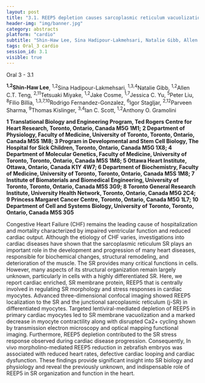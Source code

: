 ```yaml
---
layout: post
title: "3.1. REEP5 depletion causes sarcoplasmic reticulum vacuolization and cardiac functional defects"
header-img: "img/banner.jpg"
category: abstracts
platform: "cardio"
subtitle: "Shin-Haw Lee, Sina Hadipour-Lakmehsari, Natalie Gibb, Allen C.T. Teng, Tetsuaki Miyake, Jake Cosme, Jessica C. Yu, Peter Liu, Filio Billia, Rodrigo Fernandez-Gonzalez, Igor Stagljar, Parveen Sharma, Thomas Kislinger, Ian C. Scott, Anthony O. Gramolini"
tags: Oral_3 cardio
session_id: 3.1
visible: true
---
```

Oral 3 - 3.1

**<sup>1,2</sup>Shin-Haw Lee**, <sup>1,2</sup>Sina Hadipour-Lakmehsari, <sup>1,3,4</sup>Natalie Gibb, <sup>1,2</sup>Allen C.T. Teng, <sup>2,11</sup>Tetsuaki Miyake, <sup>1,2</sup>Jake Cosme, <sup>1,7</sup>Jessica C. Yu, <sup>5</sup>Peter Liu, <sup>8</sup>Filio Billia, <sup>1,3,7,10</sup>Rodrigo Fernandez-Gonzalez, <sup>6</sup>Igor Stagljar, <sup>2,12</sup>Parveen Sharma, <sup>9</sup>Thomas Kislinger, <sup>3,4</sup>Ian C. Scott, <sup>1,2</sup>Anthony O. Gramolini

__1 Translational Biology and Engineering Program, Ted Rogers Centre for Heart Research, Toronto, Ontario, Canada M5G 1M1; 2 Department of Physiology, Faculty of Medicine, University of Toronto, Toronto, Ontario, Canada M5S 1M8; 3 Program in Developmental and Stem Cell Biology, The Hospital for Sick Children, Toronto, Ontario, Canada M5G 1X8; 4 Department of Molecular Genetics, Faculty of Medicine, University of Toronto, Toronto, Ontario, Canada M5S 1M8; 5 Ottawa Heart Institute, Ottawa, Ontario, Canada K1Y 4W7; 6 Department of Biochemistry, Faculty of Medicine, University of Toronto, Toronto, Ontario, Canada M5S 1M8; 7 Institute of Biomaterials and Biomedical Engineering, University of Toronto, Toronto, Ontario, Canada M5S 3G9; 8 Toronto General Research Institute, University Health Network, Toronto, Ontario, Canada M5G 2C4; 9 Princess Margaret Cancer Centre, Toronto, Ontario, Canada M5G 1L7; 10 Department of Cell and Systems Biology, University of Toronto, Toronto, Ontario, Canada M5S 3G5__

Congestive Heart Failure (CHF) remains the leading cause of hospitalization and mortality characterized by impaired ventricular function and reduced cardiac output. Although the etiology of CHF varies, investigations into cardiac diseases have shown that the sarcoplasmic reticulum SR plays an important role in the development and progression of many heart diseases, responsible for biochemical changes, structural remodeling, and deterioration of the muscle. The SR provides many critical functions in cells. However, many aspects of its structural organization remain largely unknown, particularly in cells with a highly differentiated SR. Here, we report cardiac enriched, SR membrane protein, REEP5 that is centrally involved in regulating SR morphology and stress responses in cardiac myocytes. Advanced three-dimensional confocal imaging showed REEP5 localization to the SR and the junctional sarcoplasmic reticulum (j-SR) in differentiated myocytes. Targeted lentiviral-mediated depletion of REEP5 in primary cardiac myocytes led to SR membrane vacuolization and a marked decrease in myocyte contractility along with disrupted Ca2+ cycling shown by transmission electron microscopy and optical mapping functional imaging. Furthermore, REEP5 depletion contributed to the SR stress response observed during cardiac disease progression. Consequently, In vivo morpholino-mediated REEP5 reduction in zebrafish embryos was associated with reduced heart rates, defective cardiac looping and cardiac dysfunction. These findings provide significant insight into SR biology and physiology and reveal the previously unknown, and indispensable role of REEP5 in SR organization and function in the heart.